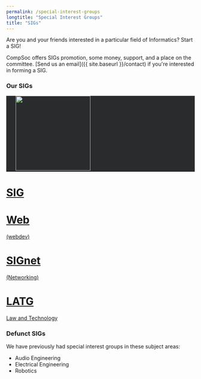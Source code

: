 ```yaml
---
permalink: /special-interest-groups
longtitle: "Special Interest Groups"
title: "SIGs"
---
```


Are you and your friends interested in a particular field of Informatics? Start a SIG!

CompSoc offers SIGs promotion, some money, support, and a place on the committee. [Send us an email]({{ site.baseurl }}/contact) if you're interested in forming a SIG.

### Our SIGs
<div class="d-flex flex-wrap justify-content-center justify-content-sm-start mb-2">
    <div class="sigs-item" style="background-color: #292b2c">
        <a href="http://sigint.mx" class="d-inline-block" style="padding: 25px">
            <img src="{{ site.baseurl }}/static/img/sigs/sigint-logo.png" height="200px" class="float-left" />
        </a>
    </div>
    <a href="{{ site.baseurl }}/sigs/sigweb" class="sigs-item d-flex list-group-item list-group-item-action align-items-center justify-content-center">
        <div class="d-block">
            <h1>SIG</h1>
            <h1>Web</h1>
            <p>(webdev)</p>
        </div>
    </a>
    <a href="{{ site.baseurl }}/sigs/signet" class="sigs-item d-flex list-group-item list-group-item-action align-items-center justify-content-center">
        <div class="d-block">
            <h1>SIGnet</h1>
            <p>(Networking)</p>
        </div>
    </a>
    <a href="#" class="sigs-item d-flex list-group-item list-group-item-action align-items-center justify-content-center">
        <div class="d-block">
            <h1>LATG</h1>
            <p>Law and Technology</p>
        </div>
    </a>
</div>

### Defunct SIGs
We have previously had special interest groups in these subject areas:
<ul>
    <li>Audio Engineering</li>
    <li>Electrical Engineering</li>
    <li>Robotics</li>
</ul>